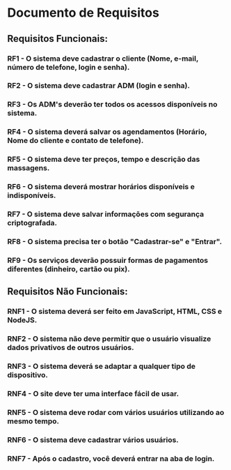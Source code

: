 ﻿# Documento de Requisitos
  

## Requisitos Funcionais:

### RF1 - O sistema deve cadastrar o cliente (Nome, e-mail, número de telefone, login e senha).

### RF2 - O sistema deve cadastrar ADM (login e senha).

### RF3 - Os ADM's deverão ter todos os acessos disponíveis no sistema.

### RF4 - O sistema deverá salvar os agendamentos (Horário, Nome do cliente e contato de telefone).

### RF5 - O sistema deve ter preços, tempo e descrição das massagens.

### RF6 - O sistema deverá mostrar horários disponíveis e indisponíveis.

### RF7 - O sistema deve salvar informações com segurança criptografada.

### RF8 - O sistema precisa ter o botão "Cadastrar-se" e "Entrar".

### RF9 - Os serviços deverão possuir formas de pagamentos diferentes (dinheiro, cartão ou pix).

## Requisitos Não Funcionais:

### RNF1 - O sistema deverá ser feito em JavaScript, HTML, CSS e NodeJS.

### RNF2 - O sistema não deve permitir que o usuário visualize dados privativos de outros usuários.

### RNF3 - O sistema deverá se adaptar a qualquer tipo de dispositivo.

### RNF4 - O site deve ter uma interface fácil de usar.

### RNF5 - O sistema deve rodar com vários usuários utilizando ao mesmo tempo.

### RNF6 - O sistema deve cadastrar vários usuários.

### RNF7 - Após o cadastro, você deverá entrar na aba de login.

